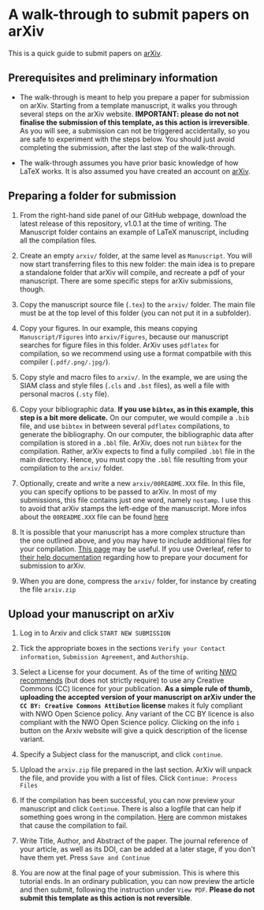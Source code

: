 # A walk-through to submit papers on arXiv

This is a quick guide to submit papers on [arXiv](https://arxiv.org). 

## Prerequisites and preliminary information

* The walk-through is meant to help you prepare a paper for submission on arXiv. Starting from a template manuscript, it walks you through several steps on the arXiv website. **IMPORTANT: please do not not finalise the submission of this template, as this action is irreversible**. As you will see, a submission can not be triggered accidentally, so you are safe to experiment with the steps below. You should just avoid completing the submission, after the last step of the walk-through.

* The walk-through assumes you have prior basic knowledge of how LaTeX works. It is
  also assumed you have created an account on [arXiv](https://arxiv.org). 

## Preparing a folder for submission

1. From the right-hand side panel of our GitHub webpage, download the latest release of this repository, v1.0.1 at the time of writing. The Manuscript folder contains an example of LaTeX manuscript, including all the compilation files. 

1. Create an empty `arxiv/` folder, at the same level as `Manuscript`. You will now start transferring files to this new folder: the main idea is to prepare a standalone folder that arXiv will compile, and recreate a pdf of your manuscript.  There are some specific steps for arXiv submissions, though.

1. Copy the manuscript source file (`.tex`) to the `arxiv/` folder. The main file must be at the top level of this folder (you can not put it in a subfolder).

1. Copy your figures. In our example, this means copying `Manuscript/Figures` into `arxiv/Figures`, because our manuscript searches for figure files in this folder.  ArXiv uses `pdflatex` for compilation, so we recommend using use a format compatbile with this compiler (`.pdf/.png/.jpg/`).

1. Copy style and macro files to `arxiv/`. In the example, we are using the SIAM class and style files (`.cls` and `.bst` files), as well a file with personal macros (`.sty` file).

1. Copy your bibliographic data. **If you use `bibtex`, as in this example, this step is a bit more delicate.** On our computer, we would compile a `.bib` file, and use `bibtex` in between several `pdflatex` compilations, to generate the bibliography. On our computer, the bibliographic data after compilation is stored in a `.bbl` file. ArXiv, does not run `bibtex` for the compilation. Rather, arXiv expects to find a fully compiled `.bbl` file in the main directory. Hence, you must copy the `.bbl` file resulting from your compilation to the `arxiv/` folder.

1. Optionally, create and write a new `arxiv/00README.XXX` file. In this file, you can specify options to be passed to arXiv. In most of my submissions, this file contains just one word, namely `nostamp`. I use this to avoid that arXiv stamps the left-edge of the manuscript. More infos about the `00README.XXX` file can be found [here](https://info.arxiv.org/help/00README.html)

1. It is possible that your manuscript has a more complex structure than the one outlined above, and you may have to include additional files for your compilation.  [This page](https://info.arxiv.org/help/submit_tex.html) may be useful. If you use Overleaf, refer to [their help documentation](https://www.overleaf.com/learn/how-to/LaTeX_checklist_for_arXiv_submissions) regarding how to prepare your document for submission to arXiv.

1. When you are done, compress the `arxiv/` folder, for instance by creating the file `arxiv.zip`

## Upload your manuscript on arXiv

1. Log in to Arxiv and click `START NEW SUBMISSION`

1. Tick the appropriate boxes in the sections `Verify your Contact information`, `Submission Agreement`, and `Authorship`.

1. Select a License for your document. As of the time of writing [NWO recommends](https://www.nwo.nl/sites/nwo/files/media-files/NWO%20Open%20Access%20policy%202016-2020_ENG_0.pdf) (but does not strictly require) to use any Creative Commons (CC) licence for your publication. **As a simple rule of thumb, uploading the accepted version of your manuscript on arXiv under the `CC BY: Creative Commons Attibution` license** makes it fuly compliant with NWO Open Science policy. Any variant of the CC BY licence is also compliant with the NWO Open Science policy. Clicking on the info `i` button on the Arxiv website will give a quick description of the license variant. 

1. Specify a Subject class for the manuscript, and click `continue`.

1. Upload the `arxiv.zip` file prepared in the last section. ArXiv will unpack the file, and provide you with a list of files. Click `Continue: Process Files`

1. If the compilation has been successful, you can now preview your manuscript and click `Continue`. There is also a logfile that can help if something goes wrong in the compilation. [Here](https://info.arxiv.org/help/faq/mistakes.html) are common mistakes that cause the compilation to fail.

1. Write Title, Author, and Abstract of the paper. The journal reference of your article, as well as its DOI, can be added at a later stage, if you don't have them yet. Press `Save and Continue`
  
1. You are now at the final page of your submission. This is where this tutorial ends.  In an ordinary publication, you can now preview the article and then submit, following the instruction under `View PDF`. **Please do not submit this template as this action is not reversible**.
